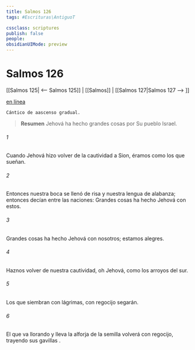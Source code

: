 ```yaml
---
title: Salmos 126
tags: #Escrituras\AntiguoT

cssclass: scriptures
publish: false
people:
obsidianUIMode: preview
---
```


# Salmos 126
[[Salmos 125| <-- Salmos 125]] | [[Salmos]] | [[Salmos 127|Salmos 127 --> ]]

[en línea](https://churchofjesuschrist.org/study/scriptures/ot/ps/126?lang=spa)

```
Cántico de aascenso gradual.
```

> __Resumen__
Jehová ha hecho grandes cosas por Su pueblo Israel.

###### 1 
Cuando Jehová hizo volver de la cautividad a Sion,
éramos como los que sueñan.

###### 2 
Entonces nuestra boca se llenó de risa
y nuestra lengua de alabanza;
entonces decían entre las naciones:
Grandes cosas 
ha
 hecho Jehová con estos.

###### 3 
Grandes cosas ha hecho Jehová con nosotros;
estamos alegres.

###### 4 
Haznos volver de nuestra cautividad, oh Jehová,
como los arroyos del sur.

###### 5 
Los que siembran con lágrimas,
con 
regocijo
 segarán.

###### 6 
El que va llorando y lleva la alforja de la 
semilla
volverá con regocijo, trayendo sus 
gavillas
.

